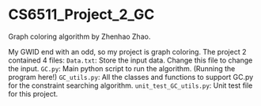 # CS6511_Project_2_GC
Graph coloring algorithm by Zhenhao Zhao.

My GWID end with an odd, so my project is graph coloring. The project 2 contained 4 files:
`Data.txt`: Store the input data. Change this file to change the input.
`GC.py`: Main python script to run the algorithm. (Running the program here!)
`GC_utils.py`: All the classes and functions to support GC.py for the constraint searching algorithm.
`unit_test_GC_utils.py`: Unit test file for this project.

